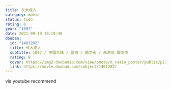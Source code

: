 ```yaml
---
title: 长大成人
category: movie
status: todo
rating: 0
year: "1997"
date: 2021-09-19 19:19:49
douban:
  id: "1401282"
  title: 长大成人
  subtitle: 1997 / 中国大陆 / 剧情 / 路学长 / 朱洪茂 殷宗杰
  rating: 8
  cover: https://img2.doubanio.com/view/photo/m_ratio_poster/public/p2360255403.jpg
  link: https://movie.douban.com/subject/1401282/
---
```


via youtube recommend
